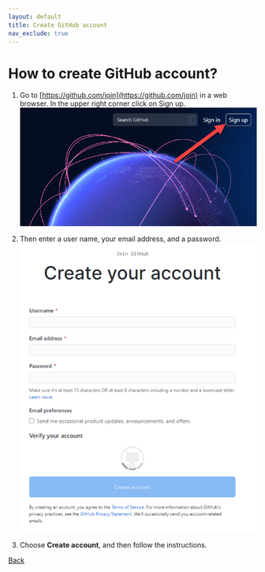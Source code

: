 ```yaml
---
layout: default
title: Create GitHub account
nav_exclude: true
---
```


# How to create GitHub account?

1. Go to [https://github.com/join](https://github.com/join) in a web browser. In the upper right corner click on Sign up.
![Alternative text when image is not available](./github_sign_up_1.png)

2. Then enter a user name, your email address, and a password.
![Alternative text when image is not available](./github_sign_up_2.png)

3. Choose **Create account**, and then follow the instructions.

[Back](./git_github_and_github_desktop.md)